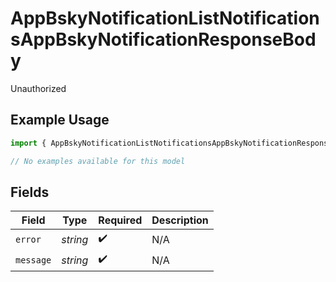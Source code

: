 # AppBskyNotificationListNotificationsAppBskyNotificationResponseBody

Unauthorized

## Example Usage

```typescript
import { AppBskyNotificationListNotificationsAppBskyNotificationResponseBody } from "bluesky/models/errors";

// No examples available for this model
```

## Fields

| Field              | Type               | Required           | Description        |
| ------------------ | ------------------ | ------------------ | ------------------ |
| `error`            | *string*           | :heavy_check_mark: | N/A                |
| `message`          | *string*           | :heavy_check_mark: | N/A                |
